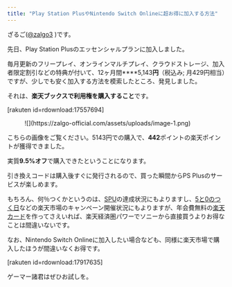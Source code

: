 ```yaml
---
title: "Play Station PlusやNintendo Switch Onlineに超お得に加入する方法"
---
```


ざるご([@zalgo3](https://twitter.com/zalgo3) )です。

先日、Play Station Plusのエッセンシャルプランに加入しました。

毎月更新のフリープレイ、オンラインマルチプレイ、クラウドストレージ、加入者限定割引などの特典が付いて、12ヶ月間****5,143**円**（税込み; 月429円相当）ですが、少しでも安く加入する方法を模索したところ、発見しました。

それは、**楽天ブックスで利用権を購入すること**です。

[rakuten id=rdownload:17557694]

<figure class="wp-block-image size-full">![](https://zalgo-official.com/assets/uploads/image-1.png)</figure>

こちらの画像をご覧ください。5143円での購入で、**442**ポイントの楽天ポイントが獲得できました。

実質**9.5%オフ**で購入できたということになります。

引き換えコードは購入後すぐに発行されるので、買った瞬間からPS Plusのサービスが楽しめます。

もちろん、何％つくかというのは、[SPU](https://hb.afl.rakuten.co.jp/hgc/195f85c5.29d4722d.195f85c6.e1738046/?pc=https%3A%2F%2Fevent.rakuten.co.jp%2Fcampaign%2Fpoint-up%2Feveryday%2Fpoint%2Fabout%2F&link_type=hybrid_url&ut=eyJwYWdlIjoidXJsIiwidHlwZSI6Imh5YnJpZF91cmwiLCJjb2wiOjF9)の達成状況にもよりますし、[5と0のつく日](https://hb.afl.rakuten.co.jp/hgc/195f85c5.29d4722d.195f85c6.e1738046/?pc=https%3A%2F%2Fevent.rakuten.co.jp%2Fcampaign%2Fcard%2Fpointday%2F&link_type=hybrid_url&ut=eyJwYWdlIjoidXJsIiwidHlwZSI6Imh5YnJpZF91cmwiLCJjb2wiOjF9)などの楽天市場のキャンペーン開催状況にもよりますが、年会費無料の[楽天カード](https://hb.afl.rakuten.co.jp/hsc/20480eaa.2bb41113.20480eab.e7b3fc49/?link_type=hybrid_url&ut=eyJwYWdlIjoic2hvcCIsInR5cGUiOiJoeWJyaWRfdXJsIiwiY29sIjoxLCJjYXQiOiIxIiwiYmFuIjoiMTY2NzYzIiwiYW1wIjpmYWxzZX0%3D)を作ってさえいれば、楽天経済圏パワーでソニーから直接買うよりお得なことは間違いないです。

なお、Nintendo Switch Onlineに加入したい場合なども、同様に楽天市場で購入したほうが間違いなくお得です。

[rakuten id=rdownload:17917635]

ゲーマー諸君はぜひお試しを。